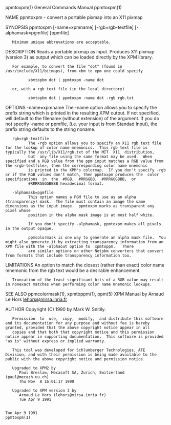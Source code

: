 ppmtoxpm(1)                                                                              General Commands Manual                                                                              ppmtoxpm(1)

NAME
       ppmtoxpm - convert a portable pixmap into an X11 pixmap

SYNOPSIS
       ppmtoxpm [-name=xpmname] [-rgb=rgb-textfile] [-alphamask=pgmfile] [ppmfile]

       Minimum unique abbrevations are acceptable.

DESCRIPTION
       Reads a portable pixmap as input.  Produces X11 pixmap (version 3) as output which can be loaded directly by the XPM library.

       For example, to convert the file "dot" (found in /usr/include/X11/bitmaps), from xbm to xpm one could specify

              xbmtopbm dot | ppmtoxpm -name dot

       or, with a rgb text file (in the local directory)

              xbmtopbm dot | ppmtoxpm -name dot -rgb rgb.txt

OPTIONS
       -name=xpmname
              The -name option allows you to specify the prefix string which is printed in the resulting XPM output.  If not specified, will default to the filename (without extension) of the <ppmfile>
              argument.  If you do not specify -name or ppmfile, (i.e. your input is from Standad Input), the prefix string defaults to the string noname.

       rgb=rgb-textfile
              The -rgb option allows you to specify an X11 rgb text file for the lookup of color name mnemonics.  This rgb text file is typically the /usr/lib/X11/rgb.txt of the MIT  X11  distribution,
              but  any file using the same format may be used.  When specified and a RGB value from the ppm input matches a RGB value from the <rgb-textfile>, then the corresponding color name mnemonic
              is printed in the XPM's colormap.  If you don't specify -rgb or if the RGB values don't match, then ppmtoxpm produces the  color  specifications  in  the  #RGB,  #RRGGBB,  #RRRGGGBBB,  or
              #RRRRGGGGBBBB hexadecimal format.

       -alphamask=pgmfile
              This option names a PGM file to use as an alpha (transparency) mask.  The file must contain an image the same dimensions as the input image.  ppmtoxpm marks as transparent any pixel whose
              position in the alpha mask image is at most half white.

              If you don't specify -alphamask, ppmtoxpm makes all pixels in the output opaque.

              ppmcolormask is one way to generate an alpha mask file.  You might also generate it by extracting transparency information from an XPM file with the -alphaout option to  xpmtoppm.   There
              are similar options on other Netpbm converters that convert from formats that include transparency information too.

LIMITATIONS
       An option to match the closest (rather than exact) color name mnemonic from the rgb text would be a desirable enhancement.

       Truncation of the least significant bits of a RGB value may result in nonexact matches when performing color name mnemonic lookups.

SEE ALSO
       ppmcolormask(1), xpmtoppm(1), ppm(5)
       XPM Manual by Arnaud Le Hors lehors@mirsa.inria.fr

AUTHOR
       Copyright (C) 1990 by Mark W. Snitily.

       Permission  to  use,  copy,  modify,  and distribute this software and its documentation for any purpose and without fee is hereby granted, provided that the above copyright notice appear in all
       copies and that both that copyright notice and this permission notice appear in supporting documentation.  This software is provided "as is" without express or implied warranty.

       This tool was developed for Schlumberger Technologies, ATE Division, and with their permission is being made available to the public with the above copyright notice and permission notice.

       Upgraded to XPM2 by
          Paul Breslaw, Mecasoft SA, Zurich, Switzerland (paul@mecazh.uu.ch)
          Thu Nov  8 16:01:17 1990

       Upgraded to XPM version 3 by
          Arnaud Le Hors (lehors@mirsa.inria.fr)
          Tue Apr 9 1991

                                                                                              Tue Apr 9 1991                                                                                  ppmtoxpm(1)
